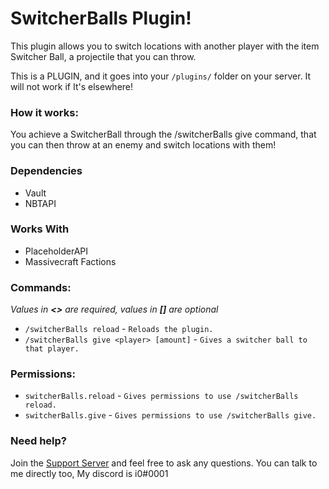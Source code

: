 # SwitcherBalls Plugin!

This plugin allows you to switch locations with another player with the item Switcher Ball, a projectile that you can
throw.

This is a PLUGIN, and it goes into your `/plugins/` folder on your server. It will not work if It's elsewhere!

### How it works:

You achieve a SwitcherBall through the /switcherBalls give command, that you can then throw at an enemy and switch
locations with them!

### Dependencies

- Vault
- NBTAPI

### Works With

- PlaceholderAPI
- Massivecraft Factions

### Commands:

*Values in **<>** are required, values in **[]** are optional*

- ``/switcherBalls reload`` - ``Reloads the plugin.``
- `/switcherBalls give <player> [amount]` - `Gives a switcher ball to that player.`

### Permissions:

- ```switcherBalls.reload```   - ``Gives permissions to use /switcherBalls reload.``
- `switcherBalls.give` - `Gives permissions to use /switcherBalls give.`

### Need help?

Join the [Support Server](https://discord.i0dev.com/) and feel free to ask any questions. You can talk to me directly
too, My discord is i0#0001
